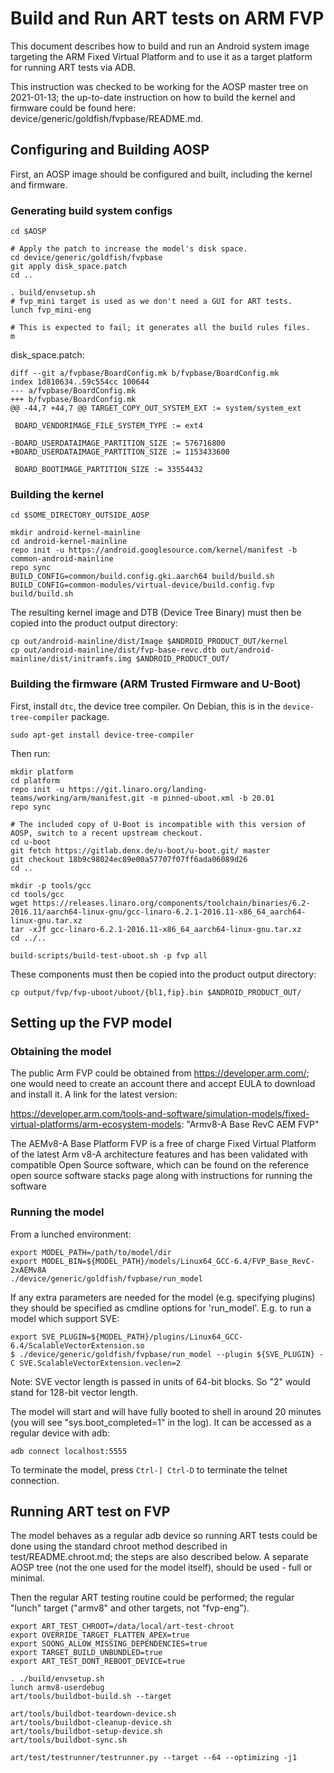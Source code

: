 # Build and Run ART tests on ARM FVP

This document describes how to build and run an Android system image targeting
the ARM Fixed Virtual Platform and to use it as a target platform for running
ART tests via ADB.

This instruction was checked to be working for the AOSP master tree on
2021-01-13; the up-to-date instruction on how to build the kernel and firmware
could be found here: device/generic/goldfish/fvpbase/README.md.

## Configuring and Building AOSP

First, an AOSP image should be configured and built, including the kernel and
firmware.

### Generating build system configs

```
cd $AOSP

# Apply the patch to increase the model's disk space.
cd device/generic/goldfish/fvpbase
git apply disk_space.patch
cd ..

. build/envsetup.sh
# fvp_mini target is used as we don't need a GUI for ART tests.
lunch fvp_mini-eng

# This is expected to fail; it generates all the build rules files.
m
```

disk_space.patch:

```
diff --git a/fvpbase/BoardConfig.mk b/fvpbase/BoardConfig.mk
index 1d810634..59c554cc 100644
--- a/fvpbase/BoardConfig.mk
+++ b/fvpbase/BoardConfig.mk
@@ -44,7 +44,7 @@ TARGET_COPY_OUT_SYSTEM_EXT := system/system_ext

 BOARD_VENDORIMAGE_FILE_SYSTEM_TYPE := ext4

-BOARD_USERDATAIMAGE_PARTITION_SIZE := 576716800
+BOARD_USERDATAIMAGE_PARTITION_SIZE := 1153433600

 BOARD_BOOTIMAGE_PARTITION_SIZE := 33554432

```

### Building the kernel

```
cd $SOME_DIRECTORY_OUTSIDE_AOSP

mkdir android-kernel-mainline
cd android-kernel-mainline
repo init -u https://android.googlesource.com/kernel/manifest -b common-android-mainline
repo sync
BUILD_CONFIG=common/build.config.gki.aarch64 build/build.sh
BUILD_CONFIG=common-modules/virtual-device/build.config.fvp build/build.sh
```

The resulting kernel image and DTB (Device Tree Binary) must then be copied into
the product output directory:

```
cp out/android-mainline/dist/Image $ANDROID_PRODUCT_OUT/kernel
cp out/android-mainline/dist/fvp-base-revc.dtb out/android-mainline/dist/initramfs.img $ANDROID_PRODUCT_OUT/
```

### Building the firmware (ARM Trusted Firmware and U-Boot)

First, install ``dtc``, the device tree compiler. On Debian, this is in the
``device-tree-compiler`` package.

```
sudo apt-get install device-tree-compiler
```

Then run:

```
mkdir platform
cd platform
repo init -u https://git.linaro.org/landing-teams/working/arm/manifest.git -m pinned-uboot.xml -b 20.01
repo sync

# The included copy of U-Boot is incompatible with this version of AOSP, switch to a recent upstream checkout.
cd u-boot
git fetch https://gitlab.denx.de/u-boot/u-boot.git/ master
git checkout 18b9c98024ec89e00a57707f07ff6ada06089d26
cd ..

mkdir -p tools/gcc
cd tools/gcc
wget https://releases.linaro.org/components/toolchain/binaries/6.2-2016.11/aarch64-linux-gnu/gcc-linaro-6.2.1-2016.11-x86_64_aarch64-linux-gnu.tar.xz
tar -xJf gcc-linaro-6.2.1-2016.11-x86_64_aarch64-linux-gnu.tar.xz
cd ../..

build-scripts/build-test-uboot.sh -p fvp all
```

These components must then be copied into the product output directory:

```
cp output/fvp/fvp-uboot/uboot/{bl1,fip}.bin $ANDROID_PRODUCT_OUT/
```

## Setting up the FVP model

### Obtaining the model

The public Arm FVP could be obtained from https://developer.arm.com/; one would
need to create an account there and accept EULA to download and install it.
A link for the latest version:

https://developer.arm.com/tools-and-software/simulation-models/fixed-virtual-platforms/arm-ecosystem-models: "Armv8-A Base RevC AEM FVP"

The AEMv8-A Base Platform FVP is a free of charge Fixed Virtual Platform of the
latest Arm v8-A architecture features and has been validated with compatible
Open Source software, which can be found on the reference open source software
stacks page along with instructions for running the software

### Running the model

From a lunched environment:

```
export MODEL_PATH=/path/to/model/dir
export MODEL_BIN=${MODEL_PATH}/models/Linux64_GCC-6.4/FVP_Base_RevC-2xAEMv8A
./device/generic/goldfish/fvpbase/run_model
```

If any extra parameters are needed for the model (e.g. specifying plugins) they
should be specified as cmdline options for 'run_model'. E.g. to run a model
which support SVE:

```
export SVE_PLUGIN=${MODEL_PATH}/plugins/Linux64_GCC-6.4/ScalableVectorExtension.so
$ ./device/generic/goldfish/fvpbase/run_model --plugin ${SVE_PLUGIN} -C SVE.ScalableVectorExtension.veclen=2
```

Note: SVE vector length is passed in units of 64-bit blocks. So "2" would stand
for 128-bit vector length.

The model will start and will have fully booted to shell in around 20 minutes
(you will see "sys.boot_completed=1" in the log). It can be accessed as a
regular device with adb:

```
adb connect localhost:5555
```

To terminate the model, press ``Ctrl-] Ctrl-D`` to terminate the telnet
connection.

## Running ART test on FVP

The model behaves as a regular adb device so running ART tests could be done using
the standard chroot method described in test/README.chroot.md; the steps are
also described below. A separate AOSP tree (not the one used for the model
itself), should be used - full or minimal.

Then the regular ART testing routine could be performed; the regular "lunch"
target ("armv8" and other targets, not "fvp-eng").


```
export ART_TEST_CHROOT=/data/local/art-test-chroot
export OVERRIDE_TARGET_FLATTEN_APEX=true
export SOONG_ALLOW_MISSING_DEPENDENCIES=true
export TARGET_BUILD_UNBUNDLED=true
export ART_TEST_DONT_REBOOT_DEVICE=true

. ./build/envsetup.sh
lunch armv8-userdebug
art/tools/buildbot-build.sh --target

art/tools/buildbot-teardown-device.sh
art/tools/buildbot-cleanup-device.sh
art/tools/buildbot-setup-device.sh
art/tools/buildbot-sync.sh

art/test/testrunner/testrunner.py --target --64 --optimizing -j1

```
